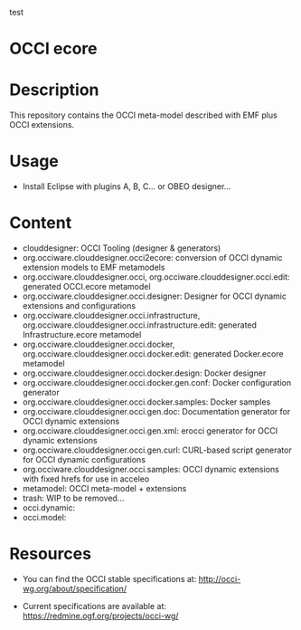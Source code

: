 test

OCCI ecore
==========

# Description

This repository contains the OCCI meta-model described with EMF plus
OCCI extensions.

# Usage

* Install Eclipse with plugins A, B, C... or OBEO designer...

# Content

* clouddesigner: OCCI Tooling (designer & generators)
 * org.occiware.clouddesigner.occi2ecore: conversion of OCCI dynamic extension models to EMF metamodels
 * org.occiware.clouddesigner.occi, org.occiware.clouddesigner.occi.edit: generated OCCI.ecore metamodel
 * org.occiware.clouddesigner.occi.designer: Designer for OCCI dynamic extensions and configurations
 * org.occiware.clouddesigner.occi.infrastructure, org.occiware.clouddesigner.occi.infrastructure.edit: generated Infrastructure.ecore metamodel
 * org.occiware.clouddesigner.occi.docker, org.occiware.clouddesigner.occi.docker.edit: generated Docker.ecore metamodel 
 * org.occiware.clouddesigner.occi.docker.design: Docker designer 
 * org.occiware.clouddesigner.occi.docker.gen.conf: Docker configuration generator
 * org.occiware.clouddesigner.occi.docker.samples: Docker samples 
 * org.occiware.clouddesigner.occi.gen.doc: Documentation generator for OCCI dynamic extensions
 * org.occiware.clouddesigner.occi.gen.xml: erocci generator for OCCI dynamic extensions
 * org.occiware.clouddesigner.occi.gen.curl: CURL-based script generator for OCCI dynamic configurations
 * org.occiware.clouddesigner.occi.samples: OCCI dynamic extensions with fixed hrefs for use in acceleo
* metamodel: OCCI meta-model + extensions
* trash: WIP to be removed...
 * occi.dynamic: 
 * occi.model:

# Resources

* You can find the OCCI stable specifications at:
  http://occi-wg.org/about/specification/

* Current specifications are available at:
  https://redmine.ogf.org/projects/occi-wg/
